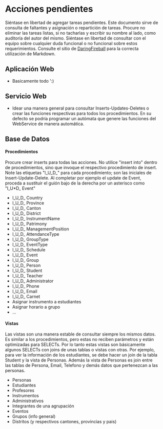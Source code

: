 # Acciones pendientes
Siéntase en libertad de agregar tareas pendientes. Este documento sirve de consulta de faltantes y asignación o repartición de tareas. Procure no eliminar las tareas listas, si no tacharlas y escribir su nombre al lado, como auditoría del autor del mismo. Siéntase en libertad de consultar con el equipo sobre cualquier duda funcional o no funcional sobre estos requerimientos. Consulte el sitio de [DaringFireball][1] para la correcta utilización de Markdown.

## Aplicación Web
- Basicamente todo ':)

## Servicio Web
- Idear una manera general para consultar Inserts-Updates-Deletes o crear las funciones respectivas para todos los procedimientos. En su defecto se podría programar un autómata que genere las funciones del WebService de manera automática.

## Base de Datos

#### Procedimientos
Procure crear inserts para todas las acciones. No utilice "insert into" dentro de procedimientos, sino que invoque el respectivo procedimiento de insert. Note las etiquetas "I_U_D_" para cada procedimiento; son las iniciales de Insert-Update-Delete. Al completar por ejemplo el update de Event, proceda a sustituir el guión bajo de la derecha por un asterisco como "I_U*D_ Event"
- I_U_D_ Country
- I_U_D_ Province
- I_U_D_ Canton
- I_U_D_ District
- I_U_D_ InstrumentName
- I_U_D_ Patrimony
- I_U_D_ ManagementPosition
- I_U_D_ AttendanceType
- I_U_D_ GroupType
- I_U_D_ EventType
- I_U_D_ Schedule
- I_U_D_ Event
- I_U_D_ Group
- I_U_D_ Person
- I_U_D_ Student
- I_U_D_ Teacher
- I_U_D_ Administrator
- I_U_D_ Phone
- I_U_D_ Email
- I_U_D_ Carnet
- Asignar instrumento a estudiantes
- Asignar horario a grupo
- ...

#### Vistas
Las vistas son una manera estable de consultar siempre los mismos datos. Es similar a los procedimientos, pero estas no reciben parámetros y están optimizadas para SELECTs. Por lo tanto estas vistas son básicamente algunos SELECTs con joins de unas tablas o vistas con otras. Por ejemplo, para ver la información de los estudiantes, se debe hacer un join de la tabla Student y la vista de Personas. Además la vista de Personas es join entre las tablas de Persona, Email, Telefono y demás datos que pertenezcan a las personas.
- Personas
- Estudiantes
- Profesores
- Instrumentos
- Administrativos
- Integrantes de una agrupación
- Eventos
- Grupos (info general)
- Distritos (y respectivos cantones, provincias y pais)





[1]: http://daringfireball.net/projects/markdown/syntax "DaringFireball"
